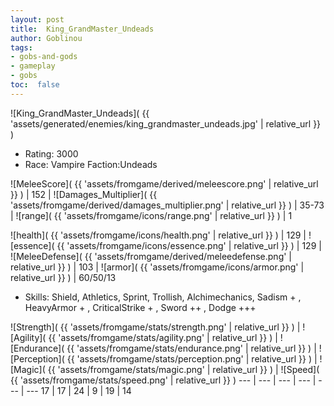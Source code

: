 ```yaml
---
layout: post
title:  King_GrandMaster_Undeads
author: Goblinou
tags:
- gobs-and-gods
- gameplay
- gobs
toc:  false
---
```


![King_GrandMaster_Undeads]( {{ 'assets/generated/enemies/king_grandmaster_undeads.jpg' | relative_url }} )
- Rating: 3000
- Race: Vampire  Faction:Undeads

![MeleeScore]( {{ 'assets/fromgame/derived/meleescore.png' | relative_url }} ) | 152 | ![Damages_Multiplier]( {{ 'assets/fromgame/derived/damages_multiplier.png' | relative_url }} ) | 35-73 | ![range]( {{ 'assets/fromgame/icons/range.png' | relative_url }} ) | 1


![health]( {{ 'assets/fromgame/icons/health.png' | relative_url }} ) | 129 | ![essence]( {{ 'assets/fromgame/icons/essence.png' | relative_url }} ) | 129 | ![MeleeDefense]( {{ 'assets/fromgame/derived/meleedefense.png' | relative_url }} ) | 103 | ![armor]( {{ 'assets/fromgame/icons/armor.png' | relative_url }} ) | 60/50/13

* Skills: Shield, Athletics, Sprint, Trollish, Alchimechanics, Sadism + , HeavyArmor + , CriticalStrike + , Sword ++ , Dodge +++ 

![Strength]( {{ 'assets/fromgame/stats/strength.png' | relative_url }} ) | ![Agility]( {{ 'assets/fromgame/stats/agility.png' | relative_url }} ) | ![Endurance]( {{ 'assets/fromgame/stats/endurance.png' | relative_url }} ) | ![Perception]( {{ 'assets/fromgame/stats/perception.png' | relative_url }} ) | ![Magic]( {{ 'assets/fromgame/stats/magic.png' | relative_url }} ) | ![Speed]( {{ 'assets/fromgame/stats/speed.png' | relative_url }} )
--- | --- | --- | --- | --- | ---
17 | 17 | 24 | 9 | 19 | 14
